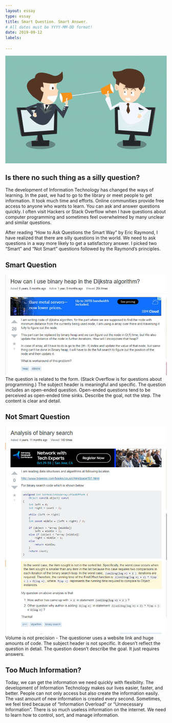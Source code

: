 ```yaml
---
layout: essay
type: essay
title: Smart Question. Smart Answer.
# All dates must be YYYY-MM-DD format!
date: 2019-09-12
labels:

---
```

<img class="ui image" src="../images/communication.jpg">

## Is there no such thing as a silly question?
The development of Information Technology has changed the ways of learning. In the past, we had to go to the library or meet people to get information. It took much time and efforts. Online communities provide free access to anyone who wants to learn. You can ask and answer questions quickly. I often visit Hackers or Stack Overflow when I have questions about computer programming and sometimes feel overwhelmed by many unclear and similar questions.

After reading “How to Ask Questions the Smart Way” by Eric Raymond, I have realized that there are silly questions in the world. We need to ask questions in a way more likely to get a satisfactory answer. I picked two “Smart” and “Not Smart” questions followed by the Raymond’s principles.

## Smart Question
<img class="ui image" src="../images/smart_question.jpg">
The question is related to the form. (Stack Overflow is for questions about programming.)
The subject header is meaningful and specific.
The question includes an open-ended question. Open-ended questions tend to be perceived as open-ended time sinks.
Describe the goal, not the step.
The content is clear and detail.


## Not Smart Question
<img class="ui image" src="../images/unsmart_question.jpg">
Volume is not precision - The questioner uses a website link and huge amounts of code.
The subject header is not specific. It doesn’t reflect the question in detail.
The question doesn’t describe the goal. It just requires answers.

 
## Too Much Information?
Today, we can get the information we need quickly with flexibility. The development of Information Technology makes our lives easier, faster, and better. People can not only access but also create the information easily. The vast amount of new information is created every second. Sometimes, we feel tired because of “Information Overload” or “Unnecessary Information”. There is so much useless information on the internet. We need to learn how to control, sort, and manage information.


